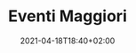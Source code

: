 ---
title: Eventi Maggiori
description: codice rosso
date: 2021-04-18T18:40+02:00
draft: false
weight: 2
collapsible: true
---